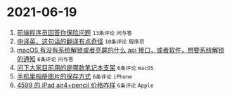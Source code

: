 # 2021-06-19

1. [前端程序员回答你保险问题](https://www.v2ex.com/t/784399) `13条评论` `问与答`
1. [中译英，这句话的翻译有点奇怪](https://www.v2ex.com/t/784413) `10条评论` `程序员`
1. [macOS 有没有系统解锁或者亮屏的什么 api 接口，或者软件，想要系统解锁的通知](https://www.v2ex.com/t/784407) `6条评论` `问与答`
1. [问下大家目前用的是哪款笔记本支架](https://www.v2ex.com/t/784406) `6条评论` `macOS`
1. [手机里相册图片的保存方式](https://www.v2ex.com/t/784402) `6条评论` `iPhone`
1. [4599 的 iPad air4+pencil 价格咋样](https://www.v2ex.com/t/784397) `6条评论` `Apple`
